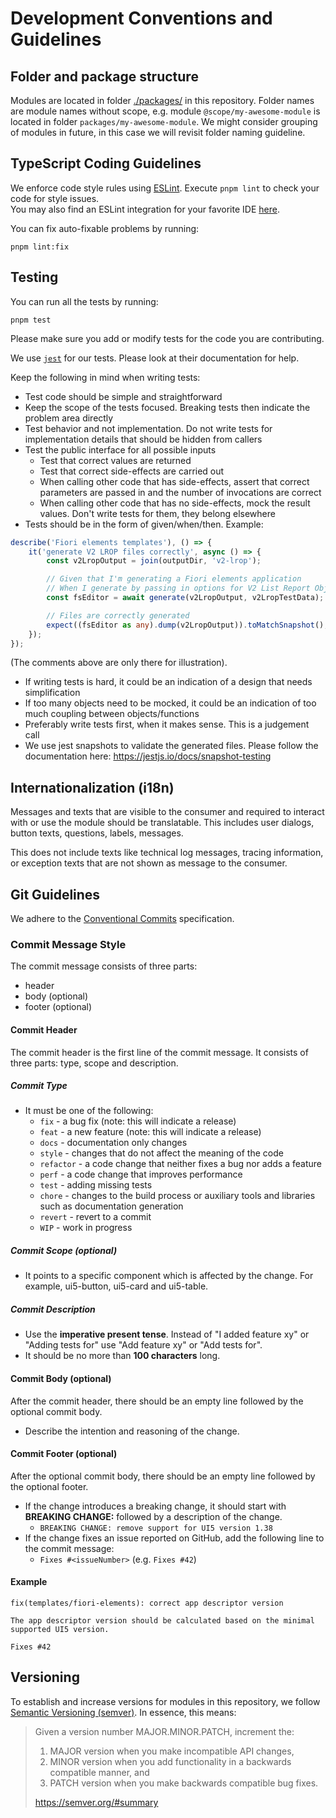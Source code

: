 # Development Conventions and Guidelines

## Folder and package structure
Modules are located in folder [./packages/](./packages/) in this repository. Folder names are module names without scope, e.g. module `@scope/my-awesome-module` is located in folder `packages/my-awesome-module`. We might consider grouping of modules in future, in this case we will revisit folder naming guideline.

## TypeScript Coding Guidelines
We enforce code style rules using [ESLint](https://eslint.org). Execute `pnpm lint` to check your code for style issues.  
You may also find an ESLint integration for your favorite IDE [here](https://eslint.org/docs/user-guide/integrations).

You can fix auto-fixable problems by running:

```shell
pnpm lint:fix
```
## Testing
You can run all the tests by running:
```
pnpm test
```

Please make sure you add or modify tests for the code you are contributing.

We use [`jest`](https://jestjs.io/docs/getting-started) for our tests. Please look at their documentation for help.

Keep the following in mind when writing tests:
* Test code should be simple and straightforward
* Keep the scope of the tests focused. Breaking tests then indicate the problem area directly
* Test behavior and not implementation. Do not write tests for implementation details that should be hidden from callers
* Test the public interface for all possible inputs
  - Test that correct values are returned
  - Test that correct side-effects are carried out
  - When calling other code that has side-effects, assert that correct parameters are passed in and the number of invocations are correct
  - When calling other code that has no side-effects, mock the result values. Don't write tests for them, they belong elsewhere
* Tests should be in the form of given/when/then. Example:
```typescript
describe('Fiori elements templates'), () => {
    it('generate V2 LROP files correctly', async () => {
        const v2LropOutput = join(outputDir, 'v2-lrop');

        // Given that I'm generating a Fiori elements application
        // When I generate by passing in options for V2 List Report Object Page
        const fsEditor = await generate(v2LropOutput, v2LropTestData);

        // Files are correctly generated
        expect((fsEditor as any).dump(v2LropOutput)).toMatchSnapshot();
    });
});
```
(The comments above are only there for illustration).

* If writing tests is hard, it could be an indication of a design that needs simplification
* If too many objects need to be mocked, it could be an indication of too much coupling between objects/functions
* Preferably write tests first, when it makes sense. This is a judgement call
* We use jest snapshots to validate the generated files. Please follow the documentation here: https://jestjs.io/docs/snapshot-testing


## Internationalization (i18n)
Messages and texts that are visible to the consumer and required to interact with or use the module should be translatable. This includes user dialogs, button texts, questions, labels, messages. 

This does not include texts like technical log messages, tracing information, or exception texts that are not shown as message to the consumer.
## Git Guidelines

We adhere to the [Conventional Commits](https://conventionalcommits.org) specification.

### Commit Message Style
The commit message consists of three parts:
- header
- body (optional)
- footer (optional)

#### Commit Header
The commit header is the first line of the commit message. It consists of three parts: type, scope and description.

##### Commit Type
- It must be one of the following:
    + `fix` - a bug fix (note: this will indicate a release)
    + `feat` - a new feature (note: this will indicate a release)
    + `docs` - documentation only changes
    + `style` - changes that do not affect the meaning of the code
    + `refactor` - a code change that neither fixes a bug nor adds a feature
    + `perf` - a code change that improves performance
    + `test` - adding missing tests
    + `chore` - changes to the build process or auxiliary tools and libraries such as documentation generation
    + `revert` - revert to a commit
    + `WIP` - work in progress

##### Commit Scope (optional)
- It points to a specific component which is affected by the change. For example, ui5-button, ui5-card and ui5-table.

##### Commit Description
- Use the **imperative present tense**. Instead of "I added feature xy" or "Adding tests for" use "Add feature xy" or "Add tests for".
- It should be no more than **100 characters** long.


#### Commit Body (optional)
After the commit header, there should be an empty line followed by the optional commit body.
- Describe the intention and reasoning of the change.

#### Commit Footer (optional)
After the optional commit body, there should be an empty line followed by the optional footer.
- If the change introduces a breaking change, it should start with **BREAKING CHANGE:** followed by a description of the change.
    + `BREAKING CHANGE: remove support for UI5 version 1.38`
- If the change fixes an issue reported on GitHub, add the following line to the commit message:
    + `Fixes #<issueNumber>` (e.g. `Fixes #42`)

#### Example
```
fix(templates/fiori-elements): correct app descriptor version

The app descriptor version should be calculated based on the minimal supported UI5 version.

Fixes #42
```

## Versioning
To establish and increase versions for modules in this repository, we follow [Semantic Versioning (semver)](https://semver.org/). In essence, this means:

> Given a version number MAJOR.MINOR.PATCH, increment the:
> 1. MAJOR version when you make incompatible API changes,
> 1. MINOR version when you add functionality in a backwards compatible manner, and
> 1. PATCH version when you make backwards compatible bug fixes.
>
> https://semver.org/#summary